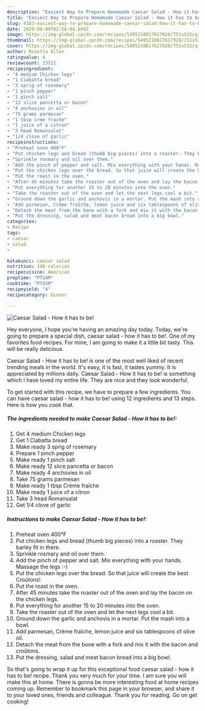 ```yaml
---
description: "Easiest Way to Prepare Homemade Caesar Salad - How it has to be!"
title: "Easiest Way to Prepare Homemade Caesar Salad - How it has to be!"
slug: 4183-easiest-way-to-prepare-homemade-caesar-salad-how-it-has-to-be
date: 2020-08-09T02:56:04.699Z
image: https://img-global.cpcdn.com/recipes/5495210817617920/751x532cq70/caesar-salad-how-it-has-to-be-recipe-main-photo.jpg
thumbnail: https://img-global.cpcdn.com/recipes/5495210817617920/751x532cq70/caesar-salad-how-it-has-to-be-recipe-main-photo.jpg
cover: https://img-global.cpcdn.com/recipes/5495210817617920/751x532cq70/caesar-salad-how-it-has-to-be-recipe-main-photo.jpg
author: Rosetta Allen
ratingvalue: 4
reviewcount: 23512
recipeingredient:
- "4 medium Chicken legs"
- "1 Ciabatta bread"
- "3 sprig of rosemary"
- "1 pinch pepper"
- "1 pinch salt"
- "12 slice pancetta or bacon"
- "4 anchovies in oil"
- "75 grams parmesan"
- "1 tbsp Crme frache"
- "1 juice of a citron"
- "3 head Romansalat"
- "1/4 clove of garlic"
recipeinstructions:
- "Preheat oven 400°F"
- "Put chicken legs and bread (thumb big pieces) into a roaster. They barley fit in there."
- "Sprinkle rosmary and oil over them."
- "Add the pinch of pepper and salt. Mix everything with your hands. Massage the legs :-)"
- "Put the chicken legs over the bread. So that juice will create the best Croûtons!"
- "Put the roast in the oven."
- "After 45 minutes take the roaster out of the oven and lay the bacon on the chicken legs."
- "Put everything for another 15 to 20 minutes into the oven."
- "Take the roaster out of the oven and let the next legs cool a bit."
- "Ground down the garlic and anchovis in a mortar. Put the mash into a bowl."
- "Add parmesan, Crème fraîche, lemon juice and six tablespoons of olive oil."
- "Detach the meat from the bone with a fork and mix it with the bacon and croûtons."
- "Put the dressing, salad and meat bacon bread into a big bowl."
categories:
- Recipe
tags:
- caesar
- salad
- 

katakunci: caesar salad  
nutrition: 140 calories
recipecuisine: American
preptime: "PT14M"
cooktime: "PT45M"
recipeyield: "4"
recipecategory: Dinner

---
```



![Caesar Salad - How it has to be!](https://img-global.cpcdn.com/recipes/5495210817617920/751x532cq70/caesar-salad-how-it-has-to-be-recipe-main-photo.jpg)

Hey everyone, I hope you're having an amazing day today. Today, we're going to prepare a special dish, caesar salad - how it has to be!. One of my favorites food recipes. For mine, I am going to make it a little bit tasty. This will be really delicious.

Caesar Salad - How it has to be! is one of the most well liked of recent trending meals in the world. It's easy, it is fast, it tastes yummy. It is appreciated by millions daily. Caesar Salad - How it has to be! is something which I have loved my entire life. They are nice and they look wonderful.




To get started with this recipe, we have to prepare a few ingredients. You can have caesar salad - how it has to be! using 12 ingredients and 13 steps. Here is how you cook that.

<!--inarticleads1-->

##### The ingredients needed to make Caesar Salad - How it has to be!:

1. Get 4 medium Chicken legs
1. Get 1 Ciabatta bread
1. Make ready 3 sprig of rosemary
1. Prepare 1 pinch pepper
1. Make ready 1 pinch salt
1. Make ready 12 slice pancetta or bacon
1. Make ready 4 anchovies in oil
1. Take 75 grams parmesan
1. Make ready 1 tbsp Crème fraîche
1. Make ready 1 juice of a citron
1. Take 3 head Romansalat
1. Get 1/4 clove of garlic




<!--inarticleads2-->

##### Instructions to make Caesar Salad - How it has to be!:

1. Preheat oven 400°F
1. Put chicken legs and bread (thumb big pieces) into a roaster. They barley fit in there.
1. Sprinkle rosmary and oil over them.
1. Add the pinch of pepper and salt. Mix everything with your hands. Massage the legs :-)
1. Put the chicken legs over the bread. So that juice will create the best Croûtons!
1. Put the roast in the oven.
1. After 45 minutes take the roaster out of the oven and lay the bacon on the chicken legs.
1. Put everything for another 15 to 20 minutes into the oven.
1. Take the roaster out of the oven and let the next legs cool a bit.
1. Ground down the garlic and anchovis in a mortar. Put the mash into a bowl.
1. Add parmesan, Crème fraîche, lemon juice and six tablespoons of olive oil.
1. Detach the meat from the bone with a fork and mix it with the bacon and croûtons.
1. Put the dressing, salad and meat bacon bread into a big bowl.




So that's going to wrap it up for this exceptional food caesar salad - how it has to be! recipe. Thank you very much for your time. I am sure you will make this at home. There is gonna be more interesting food at home recipes coming up. Remember to bookmark this page in your browser, and share it to your loved ones, friends and colleague. Thank you for reading. Go on get cooking!
